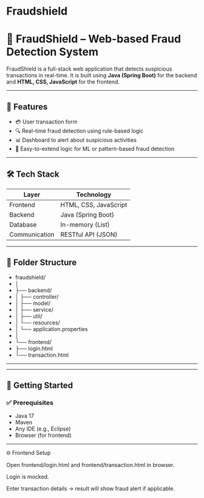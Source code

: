 # Fraudshield
# 🚨 FraudShield – Web-based Fraud Detection System

FraudShield is a full-stack web application that detects suspicious transactions in real-time. It is built using **Java (Spring Boot)** for the backend and **HTML, CSS, JavaScript** for the frontend.

---

## 📌 Features

- 💳 User transaction form
- 🔍 Real-time fraud detection using rule-based logic
- 📊 Dashboard to alert about suspicious activities
- 🧠 Easy-to-extend logic for ML or pattern-based fraud detection

---

## 🛠️ Tech Stack

| Layer         | Technology              |
|---------------|--------------------------|
| Frontend      | HTML, CSS, JavaScript    |
| Backend       | Java (Spring Boot)       |
| Database      | In-memory (List)         |
| Communication | RESTful API (JSON)       |

---

## 📁 Folder Structure
- fraudshield/
- │
- ├── backend/
- │ ├── controller/
- │ ├── model/
- │ ├── service/
- │ ├── util/
- │ └── resources/
- │ └── application.properties
- │
- └── frontend/
- ├── login.html
- └── transaction.html
 ---

---

## 🚀 Getting Started

### ✅ Prerequisites
- Java 17 
- Maven 
- Any IDE (e.g., Eclipse)
- Browser (for frontend)

---
🌐 Frontend Setup

Open frontend/login.html and frontend/transaction.html in browser.

Login is mocked.

Enter transaction details → result will show fraud alert if applicable.



